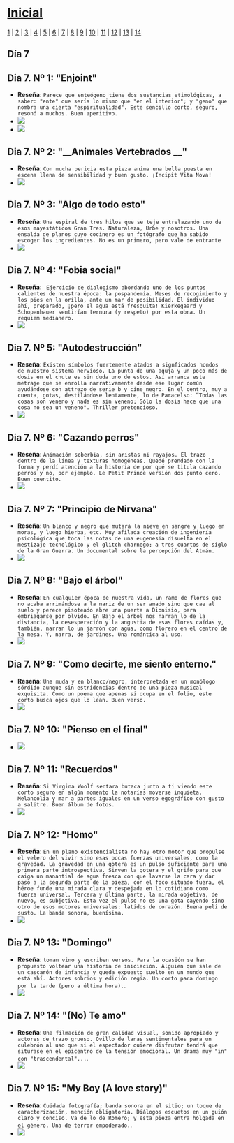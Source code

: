 # [Inicial](./index.md)

[1](dia1.md) | [2](dia2.md) | [3](dia3.md) | [4](dia4.md) | [5](dia5.md) | [6](dia6.md) | [7](dia7.md) | [8](dia8.md) | [9](dia9.md) | [10](dia10.md) | [11](dia11.md) | [12](dia12.md) | [13](dia13.md) | [14](dia.md)
<h2>Día 7</h2>

## **Dia 7. Nº 1: "__Enjoint__"**
- **Reseña**: ```Parece que enteógeno tiene dos sustancias etimológicas, a saber: "ente" que sería lo mismo que "en el interior"; y "geno" que nombra una cierta "espiritualidad". Este sencillo corto, seguro, resonó a muchos. Buen aperitivo.```
- ![](dia7/0307211.png)
- ![](dia7/0307211b.png)

## **Dia 7. Nº 2: "__Animales Vertebrados __"**
- **Reseña**: ```Con mucha pericia esta pieza anima una bella puesta en escena llena de sensibilidad y buen gusto. ¡Incipit Vita Nova!```
- ![](dia7/0307212.png)


## **Dia 7. Nº 3: "__Algo de todo esto__"**
- **Reseña**: ```Una espiral de tres hilos que se teje entrelazando uno de esos mayestáticos Gran Tres. Naturaleza, Urbe y nosotros. Una ensalda de planos cuyo cocinero es un fotógrafo que ha sabido escoger los ingredientes. No es un primero, pero vale de entrante```
- ![](dia7/0307213.png)


## **Dia 7. Nº 4: "__Fobia social__"**
- **Reseña**: ``` Ejercicio de dialogismo abordando uno de los puntos calientes de nuestra época: la pospandemia. Meses de recogimiento y los pies en la orilla, ante un mar de posibilidad. El individuo ahí, preparado, ¡pero el agua está fresquita! Kierkegaard y Schopenhauer sentirían ternura (y respeto) por esta obra. Un requiem medianero.```
- ![](dia7/0307214.png)

## **Dia 7. Nº 5: "__Autodestrucción__"**
- **Reseña**: ```Existen símbolos fuertemente atados a signficados hondos de nuestro sistema nervioso. La punta de una aguja y un poco más de dosis en el chute es sin duda uno de estos. Así arranca este metraje que se enrolla narrativamente desde ese lugar común ayudándose con attrezo de serie b y cine negro. En el centro, muy a cuenta, gotas, destilándose lentamente, lo de Paracelso: “Todas las cosas son veneno y nada es sin veneno; Sólo la dosis hace que una cosa no sea un veneno". Thriller pretencioso.```
- ![](dia7/0307215.png)


## **Dia 7. Nº 6: "__Cazando perros__"**
- **Reseña**: ```Animación soberbia, sin aristas ni rayajos. El trazo dentro de la línea y texturas homogéneas. Quedé prendado con la forma y perdí atención a la historia de por qué se titula cazando perros y no, por ejemplo, Le Petit Prince versión dos punto cero. Buen cuentito.```
- ![](dia7/0307216.png)


## **Dia 7. Nº 7: "__Principio de Nirvana__"**
- **Reseña**: ```Un blanco y negro que mutará la nieve en sangre y luego en moras, y luego hierba, etc. Muy afilada creación de ingeniería psicológica que toca las notas de una eugenesia disuelta en el mestizaje tecnológico y el glitch charnego; a tres cuartos de siglo de la Gran Guerra. Un documental sobre la percepción del Atmán.```
- ![](dia7/0307217.png)



## **Dia 7. Nº 8: "__Bajo el árbol__"**
- **Reseña**: ```En cualquier época de nuestra vida, un ramo de flores que no acaba arrimándose a la nariz de un ser amado sino que cae al suelo y perece pisoteado abre una puerta a Dionisio, para embriagarse por olvido. En Bajo el árbol nos narran lo de la distancia, la desesperación y la angustia de esas flores caídas y, también, narran lo un jarrón con agua, como florero en el centro de la mesa. Y, narra, de jardines. Una romántica al uso.```
- ![](dia7/0307218.png)


## **Dia 7. Nº 9: "__Como decirte, me siento enterno.__"**
- **Reseña**: ```Una muda y en blanco/negro, interpretada en un monólogo sórdido aunque sin estridencias dentro de una pieza musical exquisita. Como un poema que apenas si ocupa en el folio, este corto busca ojos que lo lean. Buen verso.```
- ![](dia7/0307219.png)

## **Dia 7. Nº 10: "__Pienso en el final__"**
- ![](dia7/03072110.png)


## **Dia 7. Nº 11: "__Recuerdos__"**
- **Reseña**: ```Si Virgina Woolf sentara butaca junto a ti viendo este corto seguro en algún momento la notarías moverse inquieta. Melancolía y mar a partes iguales en un verso egográfico con gusto a salitre. Buen álbum de fotos.```
- ![](dia7/03072111.png)

## **Dia 7. Nº 12: "__Homo__"**
- **Reseña**: ```En un plano existencialista no hay otro motor que propulse el velero del vivir sino esas pocas fuerzas universales, como la gravedad. La gravedad en una gotera es un pulso suficiente para una primera parte introspectiva. Sirven la gotera y el grifo para que caiga un manantial de agua fresca con que lavarse la cara y dar paso a la segunda parte de la pieza, con el foco situado fuera, el héroe funde una mirada clara y despejada en lo cotidiano como fuerza universal. Tercera y última parte, la mirada objetiva, de nuevo, es subjetiva. Esta vez el pulso no es una gota cayendo sino otro de esos motores universales: latidos de corazón. Buena peli de susto. La banda sonora, buenísima.```
- ![](dia7/03072112.png)


## **Dia 7. Nº 13: "__Domingo__"**
- **Reseña**: ```toman vino y escriben versos. Para la ocasión se han propuesto voltear una historia de iniciación. Alguien que sale de un cascarón de infancia y queda expuesto suelto en un mundo que está ahí. Actores sobrios y edición regia. Un corto para domingo por la tarde (pero a última hora).```.
- ![](dia7/03072113.png)


## **Dia 7. Nº 14: "__(No) Te amo__"**
- **Reseña**: ```Una filmación de gran calidad visual, sonido apropiado y actores de trazo grueso. Ovillo de lanas sentimentales para un culebrón al uso que si el espectador quiere disfrutar tendrá que siturase en el epicentro de la tensión emocional. Un drama muy "in" con "trascendental"...```.
- ![](dia7/03072114.png)


## **Dia 7. Nº 15: "__My Boy (A love story)__"**
- **Reseña**: ```Cuidada fotografía; banda sonora en el sitio; un toque de caracterización, mención obligatoria. Diálogos escuetos en un guión claro y conciso. Va de lo de Romero; y esta pieza entra holgada en el género. Una de terror empoderado.```.
- ![](dia7/03072115.png)